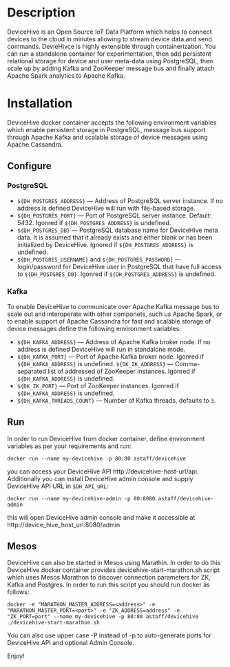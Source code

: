 # Description
DeviceHive is an Open Source IoT Data Platform which helps to connect devices to the cloud in minutes allowing to stream device data and send commands. DevieHivce is highly extensible through containerization. You can run a standalone container for experimentation, then add persistent relational storage for device and user meta-data using PostgreSQL, then scale up by adding Kafka and ZooKeeper message bus and finally attach Apache Spark analytics to Apache Kafka. 

# Installation
DeviceHive docker container accepts the following environment variables which enable persistent storage in PostgreSQL, message bus support through Apache Kafka and scalable storage of device messages using Apache Cassandra.

## Configure 
### PostgreSQL
* ```${DH_POSTGRES_ADDRESS}``` — Address of PostgreSQL server instance. If no address is defined DeviceHive will run with file-based storage. 
* ```${DH_POSTGRES_PORT}``` — Port of PostgreSQL server instance. Default: 5432. Igonred if ```${DH_POSTGRES_ADDRESS}``` is undefined.
* ```${DH_POSTGRES_DB}``` — PostgreSQL database name for DeviceHive meta data. It is assumed that it already exists and either blank or has been initialized by DeviceHive. Ignored if ```${DH_POSTGRES_ADDRESS}``` is undefined.
* ```${DH_POSTGRES_USERNAME}``` and ```${DH_POSTGRES_PASSWORD}``` — login/password for DeviceHive user in PostgreSQL that have full access to ```${DH_POSTGRES_DB}```. Igonred if  ```${DH_POSTGRES_ADDRESS}``` is undefined.

### Kafka
To enable DeviceHive to communicate over Apache Kafka message bus to scale out and interoperate with other componets, such us Apache Spark, or to enable support of Apache Cassandra for fast and scalable storage of device messages define the following environment variables:
* ```${DH_KAFKA_ADDRESS}``` — Address of Apache Kafka broker node. If no address is defined DeviceHive will run in standalone mode.
* ```${DH_KAFKA_PORT}``` — Port of Apache Kafka broker node. Igonred if ```${DH_KAFKA_ADDRESS}``` is undefined.
```${DK_ZK_ADDRESS}``` — Comma-separated list of addressed of ZooKeeper instances. Igonred if ```${DH_KAFKA_ADDRESS}``` is undefined.
* ```${DK_ZK_PORT}``` — Port of ZooKeeper instances. Igonred if ```${DH_KAFKA_ADDRESS}``` is undefined.
* ```${DH_KAFKA_THREADS_COUNT}``` — Number of Kafka threads, defaults to ```3```. 

## Run
In order to run DeviceHive from docker container, define environment variables as per your requirements and run:
```
docker run --name my-devicehive -p 80:80 astaff/devicehive
```
you can access your DeviceHive API http://devicehive-host-url/api. Additionally you can install DeviceHive admin console and supply DeviceHive API URL in ```$DH_API_URL```:
```
docker run --name my-devicehive-admin -p 80:8080 astaff/devicehive-admin
```
this will open DeviceHive admin console and make it accessible at http://device_hive_host_url:8080/admin

## Mesos
DeviceHive can also be started in Mesos using Marathin. In order to do this DeviceHive docker container provides devicehive-start-marathon.sh script which uses Mesos Marathon to discover connection parameters for ZK, Kafka and Postgres. In order to run this script you should run docker as follows:
```
docker -e "MARATHON_MASTER_ADDRESS=<address>" -e "MARATHON_MASTER_PORT=<port>" -e "ZK_ADDRESS=address" -e "ZK_PORT=port" --name my-devicehive -p 80:80 astaff/devicehive ./devicehive-start-marathon.sh
```
You can also use upper case -P instead of -p to auto-generate ports for DeviceHive API and optional Admin Console.

Enjoy!




